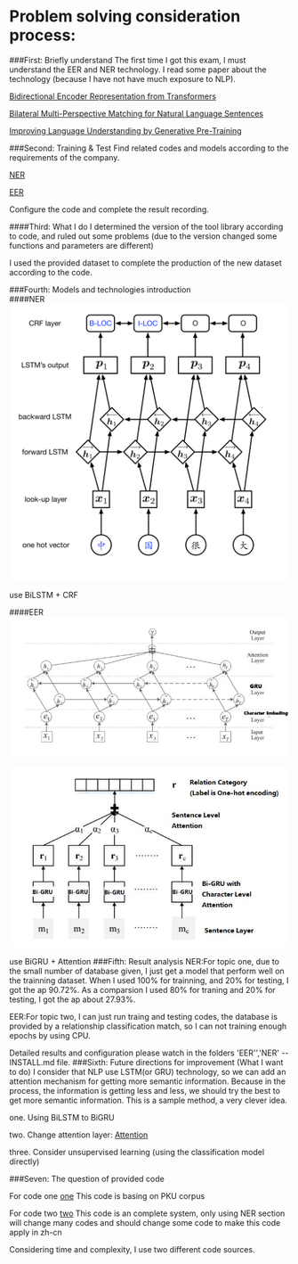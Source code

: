 Problem solving consideration process:
===

###First: Briefly understand
The first time I got this exam, I must understand the EER and NER 
technology. I read some paper about the technology (because I have 
not have much exposure to NLP).

[Bidirectional Encoder Representation from Transformers](https://arxiv.org/pdf/1810.04805.pdf)

[Bilateral Multi-Perspective Matching for Natural Language Sentences](https://arxiv.org/pdf/1702.03814.pdf)

[Improving Language Understanding by Generative Pre-Training](https://www.cs.ubc.ca/~amuham01/LING530/papers/radford2018improving.pdf)

###Second: Training & Test
Find related codes and models according to the requirements of the company.

[NER](https://github.com/Determined22/zh-NER-TF)

[EER](https://github.com/crownpku/Information-Extraction-Chinese/tree/master/RE_BGRU_2ATT)

Configure the code and complete the result recording.

####Third: What I do
I determined the version of the tool library according to code, 
and ruled out some problems (due to the version changed some functions 
and parameters are different)

I used the provided dataset to complete the production of 
the new dataset according to the code.

###Fourth: Models and technologies introduction   
####NER
![EER_MODEL](./image/ima_1.png)

use BiLSTM + CRF

####EER
![EER_MODEL](./image/ima_2.png)

![BiGRU](./image/ima_3.png)

use BiGRU + Attention
###Fifth: Result analysis
NER:For topic one, due to the small number of database given, I just get a 
model that perform well on the trainning dataset. When I used 100% for trainning,
and 20% for testing, I got the ap 90.72%. As a comparsion I used 80% for 
traning and 20% for testing, I got the ap about 27.93%.

EER:For topic two, I can just run traing and testing codes, the database is
provided by a relationship classification match, so I can not training enough
epochs by using CPU.

Detailed results and configuration please watch in the folders 'EER'','NER' -- INSTALL.md file.
###Sixth: Future directions for improvement (What I want to do)
I consider that NLP use LSTM(or GRU) technology, so we can add an attention
 mechanism for getting more semantic information. Because in the process,
 the information is getting less and less, we should try the best to get more
 semantic information. This is a sample method, a very clever idea.

one. Using BiLSTM to BiGRU 

two. Change attention layer: [Attention](https://arxiv.org/pdf/1709.01507.pdf)

three. Consider unsupervised learning (using the classification model directly)

###Seven: The question of provided code

For code one [one](https://github.com/NLP-LOVE/Introduction-NLP/blob/master/code/ch08/crf_ner.py)
This code is basing on PKU corpus

For code two [two](https://www.kaggle.com/williamroe/bi-lstm-with-crf-for-ner)
This code is an complete system, only using NER section will change many codes
and should change some code to make this code apply in zh-cn

Considering time and complexity, I use two different code sources.